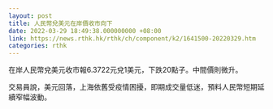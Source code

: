 ```yaml
---
layout: post
title: 人民幣兌美元在岸價收市向下
date: 2022-03-29 18:49:38.000000000 +08:00
link: https://news.rthk.hk/rthk/ch/component/k2/1641500-20220329.htm
categories: rthk
---
```


在岸人民幣兌美元收市報6.3722元兌1美元，下跌20點子。中間價則微升。

交易員說，美元回落，上海依舊受疫情困擾，即期成交量低迷，預料人民幣短期延續窄幅波動。
